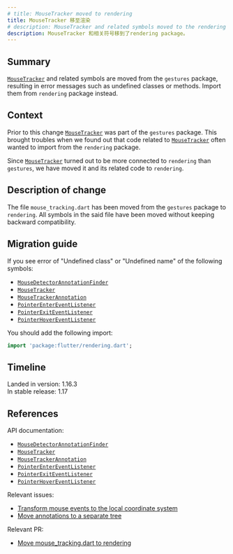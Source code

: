 ```yaml
---
# title: MouseTracker moved to rendering
title: MouseTracker 移至渲染
# description: MouseTracker and related symbols moved to the rendering package.
description: MouseTracker 和相关符号移到了rendering package。
---
```


## Summary

[`MouseTracker`][] and related symbols are moved from the
`gestures` package, resulting in error messages such as
undefined classes or methods. Import them from `rendering`
package instead.

## Context

Prior to this change [`MouseTracker`][] was part of the
`gestures` package. This brought troubles when we found out
that code related to [`MouseTracker`][] often wanted to
import from the `rendering` package.

Since [`MouseTracker`][] turned out to be more connected to
`rendering` than `gestures`, we have moved it and its
related code to `rendering`.

## Description of change

The file `mouse_tracking.dart` has been moved from the
`gestures` package to `rendering`. All symbols in the said
file have been moved without keeping backward compatibility.

## Migration guide

If you see error of "Undefined class" or "Undefined name" of
the following symbols:

* [`MouseDetectorAnnotationFinder`][]
* [`MouseTracker`][]
* [`MouseTrackerAnnotation`][]
* [`PointerEnterEventListener`][]
* [`PointerExitEventListener`][]
* [`PointerHoverEventListener`][]

You should add the following import:

```dart
import 'package:flutter/rendering.dart';
```

## Timeline

Landed in version: 1.16.3<br>
In stable release: 1.17

## References

API documentation:

* [`MouseDetectorAnnotationFinder`][]
* [`MouseTracker`][]
* [`MouseTrackerAnnotation`][]
* [`PointerEnterEventListener`][]
* [`PointerExitEventListener`][]
* [`PointerHoverEventListener`][]

Relevant issues:

* [Transform mouse events to the local coordinate system][]
* [Move annotations to a separate tree][]

Relevant PR:

* [Move mouse_tracking.dart to rendering][]

[Move annotations to a separate tree]: {{site.repo.flutter}}issues/49568
[Move mouse_tracking.dart to rendering]: {{site.repo.flutter}}pull/52781 
[Transform mouse events to the local coordinate system]: {{site.repo.flutter}}issues/33675
[`MouseDetectorAnnotationFinder`]: {{site.api}}flutter/gestures/MouseDetectorAnnotationFinder.html
[`MouseTracker`]: {{site.api}}flutter/gestures/MouseTracker-class.html
[`MouseTrackerAnnotation`]: {{site.api}}flutter/gestures/MouseTrackerAnnotation-class.html 
[`PointerEnterEventListener`]: {{site.api}}flutter/gestures/PointerEnterEventListener.html 
[`PointerExitEventListener`]: {{site.api}}flutter/gestures/PointerExitEventListener.html 
[`PointerHoverEventListener`]: {{site.api}}flutter/gestures/PointerHoverEventListener.html 
